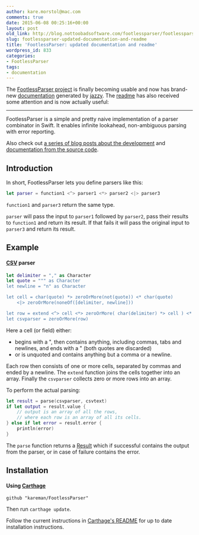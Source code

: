 ```yaml
---
author: kare.morstol@mac.com
comments: true
date: 2015-06-08 00:25:16+00:00
layout: post
old_link: http://blog.nottoobadsoftware.com/footlessparser/footlessparser-updated-documentation-and-readme/
slug: footlessparser-updated-documentation-and-readme
title: 'FootlessParser: updated documentation and readme'
wordpress_id: 833
categories:
- FootlessParser
tags:
- documentation
---
```


The [FootlessParser project](/blog/footlessparser/) is finally becoming usable and now has brand-new [documentation](http://kareman.github.io/FootlessParser/) generated by [jazzy](https://github.com/realm/jazzy). The [readme](https://github.com/kareman/FootlessParser) has also received some attention and is now actually useful:

* * *

FootlessParser is a simple and pretty naive implementation of a parser combinator in Swift. It enables infinite lookahead, non-ambiguous parsing with error reporting.

Also check out [a series of blog posts about the development](/blog/footlessparser/) and [documentation from the source code](http://kareman.github.io/FootlessParser/).

<!-- more -->

## Introduction

In short, FootlessParser lets you define parsers like this:
   
```swift
let parser = function1 <^> parser1 <*> parser2 <|> parser3
 ```

`function1` and `parser3` return the same type.

`parser` will pass the input to `parser1` followed by `parser2`, pass their results to `function1` and return its result. If that fails it will pass the original input to `parser3` and return its result.

## Example

#### [CSV](http://www.computerhope.com/jargon/c/csv.htm) parser


    
```swift
let delimiter = "," as Character
let quote = """ as Character
let newline = "n" as Character

let cell = char(quote) *> zeroOrMore(not(quote)) <* char(quote)
    <|> zeroOrMore(noneOf([delimiter, newline]))

let row = extend <^> cell <*> zeroOrMore( char(delimiter) *> cell ) <* char(newline)
let csvparser = zeroOrMore(row)
```

Here a cell (or field) either:

* begins with a ", then contains anything, including commas, tabs and newlines, and ends with a " (both quotes are discarded) 
* or is unquoted and contains anything but a comma or a newline.

Each row then consists of one or more cells, separated by commas and ended by a newline. The `extend` function joins the cells together into an array. 
Finally the `csvparser` collects zero or more rows into an array.

To perform the actual parsing:
    
```swift
let result = parse(csvparser, csvtext)
if let output = result.value {
    // output is an array of all the rows, 
    // where each row is an array of all its cells.
} else if let error = result.error {
    println(error)
}
```

The `parse` function returns a [Result](https://github.com/antitypical/Result) which if successful contains the output from the parser, or in case of failure contains the error.

## Installation

#### Using [Carthage](https://github.com/Carthage/Carthage)

 ```
 github "kareman/FootlessParser"
 ```

Then run `carthage update`.

Follow the current instructions in [Carthage's README](https://github.com/Carthage/Carthage#adding-frameworks-to-an-application) for up to date installation instructions.
